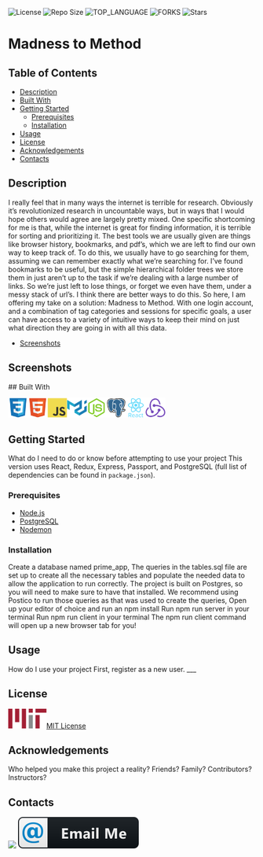 
![License](https://img.shields.io/github/license/jeremyacoop/https://github.com/jeremyacoop/prime-solo-project.svg?style=for-the-badge) ![Repo Size](https://img.shields.io/github/languages/code-size/jeremyacoop/https://github.com/jeremyacoop/prime-solo-project.svg?style=for-the-badge) ![TOP_LANGUAGE](https://img.shields.io/github/languages/top/jeremyacoop/https://github.com/jeremyacoop/prime-solo-project.svg?style=for-the-badge) ![FORKS](https://img.shields.io/github/forks/jeremyacoop/https://github.com/jeremyacoop/prime-solo-project.svg?style=for-the-badge&social) ![Stars](https://img.shields.io/github/stars/jeremyacoop/https://github.com/jeremyacoop/prime-solo-project.svg?style=for-the-badge)
    
# Madness to Method

## Table of Contents

- [Description](#description)
- [Built With](#built-with)
- [Getting Started](#getting-started)
  - [Prerequisites](#prerequisites)
  - [Installation](#installation)
- [Usage](#usage)
- [License](#license)
- [Acknowledgements](#acknowledgements)
- [Contacts](#contacts)

## Description

I really feel that in many ways the internet is terrible for research. Obviously it’s revolutionized research in uncountable ways, but in ways that I would hope others would agree are largely pretty mixed. One specific shortcoming for me is that, while the internet is great for finding information, it is terrible for sorting and prioritizing it. The best tools we are usually given are things like browser history, bookmarks, and pdf’s, which we are left to find our own way to keep track of. To do this, we usually have to go searching for them, assuming we can remember exactly what we’re searching for. I’ve found bookmarks to be useful, but the simple hierarchical folder trees we store them in just aren’t up to the task if we’re dealing with a large number of links. So we’re just left to lose things, or forget we even have them, under a messy stack of url’s. 
I think there are better ways to do this. So here, I am offering my take on a solution: Madness to Method. With one login account, and a combination of tag categories and sessions for specific goals, a user can have access to a variety of intuitive ways to keep their mind on just what direction they are going in with all this data. 

- [Screenshots](#screenshots)

## Screenshots

<img src="" />## Built With

<a href="https://developer.mozilla.org/en-US/docs/Web/CSS"><img src="https://raw.githubusercontent.com/devicons/devicon/master/icons/css3/css3-original.svg" height="40px" width="40px" /></a><a href="https://developer.mozilla.org/en-US/docs/Web/HTML"><img src="https://raw.githubusercontent.com/devicons/devicon/master/icons/html5/html5-original.svg" height="40px" width="40px" /></a><a href="https://developer.mozilla.org/en-US/docs/Web/JavaScript"><img src="https://raw.githubusercontent.com/devicons/devicon/master/icons/javascript/javascript-original.svg" height="40px" width="40px" /></a><a href="https://material-ui.com/"><img src="https://raw.githubusercontent.com/devicons/devicon/master/icons/materialui/materialui-original.svg" height="40px" width="40px" /></a><a href="https://nodejs.org/en/"><img src="https://raw.githubusercontent.com/devicons/devicon/master/icons/nodejs/nodejs-original.svg" height="40px" width="40px" /></a><a href="https://www.postgresql.org/"><img src="https://raw.githubusercontent.com/devicons/devicon/master/icons/postgresql/postgresql-original.svg" height="40px" width="40px" /></a><a href="https://reactjs.org/"><img src="https://raw.githubusercontent.com/devicons/devicon/master/icons/react/react-original-wordmark.svg" height="40px" width="40px" /></a><a href="https://redux.js.org/"><img src="https://raw.githubusercontent.com/devicons/devicon/master/icons/redux/redux-original.svg" height="40px" width="40px" /></a>

## Getting Started

What do I need to do or know before attempting to use your project
This version uses React, Redux, Express, Passport, and PostgreSQL (full list of dependencies can be found in `package.json`).

### Prerequisites

  - [Node.js](https://nodejs.org/en/)
  - [PostgreSQL](https://www.postgresql.org/)
  - [Nodemon](https://nodemon.io/)

### Installation

Create a database named prime_app,
The queries in the tables.sql file are set up to create all the necessary tables and populate the needed data to allow the application to run correctly. The project is built on Postgres, so you will need to make sure to have that installed. We recommend using Postico to run those queries as that was used to create the queries,
Open up your editor of choice and run an npm install
Run npm run server in your terminal
Run npm run client in your terminal
The npm run client command will open up a new browser tab for you!

## Usage

How do I use your project
First, register as a new user. ___


## License

<a href="https://choosealicense.com/licenses/mit/"><img src="https://raw.githubusercontent.com/johnturner4004/readme-generator/master/src/components/assets/images/mit.svg" height=40 />MIT License</a>

## Acknowledgements

Who helped you make this project a reality? Friends? Family? Contributors? Instructors?

## Contacts

<a href="https://www.linkedin.com/in/jeremy-cooper-848911230/"><img src="https://img.shields.io/badge/LinkedIn-0077B5?style=for-the-badge&logo=linkedin&logoColor=white" /></a>  <a href="mailto:"><img src=https://raw.githubusercontent.com/johnturner4004/readme-generator/master/src/components/assets/images/email_me_button_icon_151852.svg /></a>

